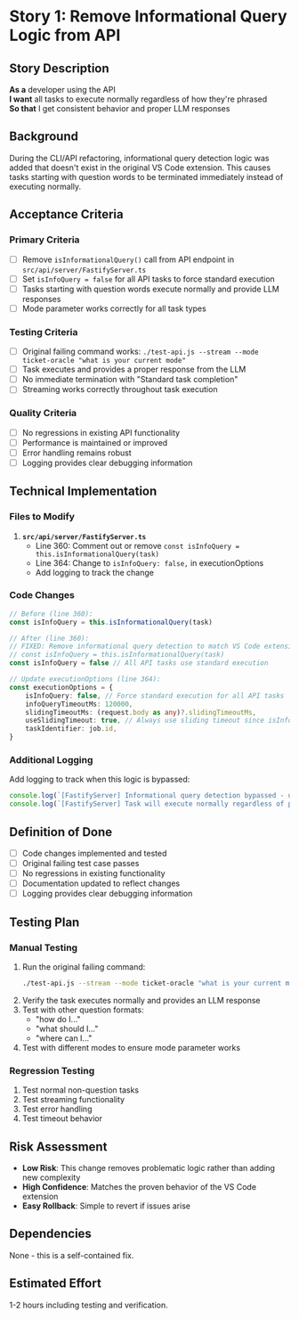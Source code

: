 # Story 1: Remove Informational Query Logic from API

## Story Description

**As a** developer using the API  
**I want** all tasks to execute normally regardless of how they're phrased  
**So that** I get consistent behavior and proper LLM responses

## Background

During the CLI/API refactoring, informational query detection logic was added that doesn't exist in the original VS Code extension. This causes tasks starting with question words to be terminated immediately instead of executing normally.

## Acceptance Criteria

### Primary Criteria

- [ ] Remove `isInformationalQuery()` call from API endpoint in `src/api/server/FastifyServer.ts`
- [ ] Set `isInfoQuery = false` for all API tasks to force standard execution
- [ ] Tasks starting with question words execute normally and provide LLM responses
- [ ] Mode parameter works correctly for all task types

### Testing Criteria

- [ ] Original failing command works: `./test-api.js --stream --mode ticket-oracle "what is your current mode"`
- [ ] Task executes and provides a proper response from the LLM
- [ ] No immediate termination with "Standard task completion"
- [ ] Streaming works correctly throughout task execution

### Quality Criteria

- [ ] No regressions in existing API functionality
- [ ] Performance is maintained or improved
- [ ] Error handling remains robust
- [ ] Logging provides clear debugging information

## Technical Implementation

### Files to Modify

1. **`src/api/server/FastifyServer.ts`**
    - Line 360: Comment out or remove `const isInfoQuery = this.isInformationalQuery(task)`
    - Line 364: Change to `isInfoQuery: false,` in executionOptions
    - Add logging to track the change

### Code Changes

```typescript
// Before (line 360):
const isInfoQuery = this.isInformationalQuery(task)

// After (line 360):
// FIXED: Remove informational query detection to match VS Code extension behavior
// const isInfoQuery = this.isInformationalQuery(task)
const isInfoQuery = false // All API tasks use standard execution

// Update executionOptions (line 364):
const executionOptions = {
	isInfoQuery: false, // Force standard execution for all API tasks
	infoQueryTimeoutMs: 120000,
	slidingTimeoutMs: (request.body as any)?.slidingTimeoutMs,
	useSlidingTimeout: true, // Always use sliding timeout since isInfoQuery is false
	taskIdentifier: job.id,
}
```

### Additional Logging

Add logging to track when this logic is bypassed:

```typescript
console.log(`[FastifyServer] Informational query detection bypassed - using standard execution`)
console.log(`[FastifyServer] Task will execute normally regardless of phrasing`)
```

## Definition of Done

- [ ] Code changes implemented and tested
- [ ] Original failing test case passes
- [ ] No regressions in existing functionality
- [ ] Documentation updated to reflect changes
- [ ] Logging provides clear debugging information

## Testing Plan

### Manual Testing

1. Run the original failing command:
    ```bash
    ./test-api.js --stream --mode ticket-oracle "what is your current mode"
    ```
2. Verify the task executes normally and provides an LLM response
3. Test with other question formats:
    - "how do I..."
    - "what should I..."
    - "where can I..."
4. Test with different modes to ensure mode parameter works

### Regression Testing

1. Test normal non-question tasks
2. Test streaming functionality
3. Test error handling
4. Test timeout behavior

## Risk Assessment

- **Low Risk**: This change removes problematic logic rather than adding new complexity
- **High Confidence**: Matches the proven behavior of the VS Code extension
- **Easy Rollback**: Simple to revert if issues arise

## Dependencies

None - this is a self-contained fix.

## Estimated Effort

1-2 hours including testing and verification.
